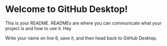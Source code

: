 # Welcome to GitHub Desktop!

This is your README. READMEs are where you can communicate what your project is and how to use it.
Hey

Write your name on line 6, save it, and then head back to GitHub Desktop.
